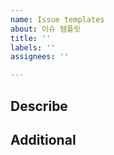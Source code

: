 ```yaml
---
name: Issue templates
about: 이슈 템플릿
title: ''
labels: ''
assignees: ''

---
```


## Describe

## Additional
